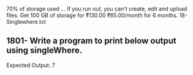 70% of storage used … If you run out, you can't create, edit and upload files. Get 100 GB of storage for ₹130.00 ₹65.00/month for 6 months.
18-Singlewhere.txt
## 1801- Write a program to print below output using singleWhere.

Expected Output:
7